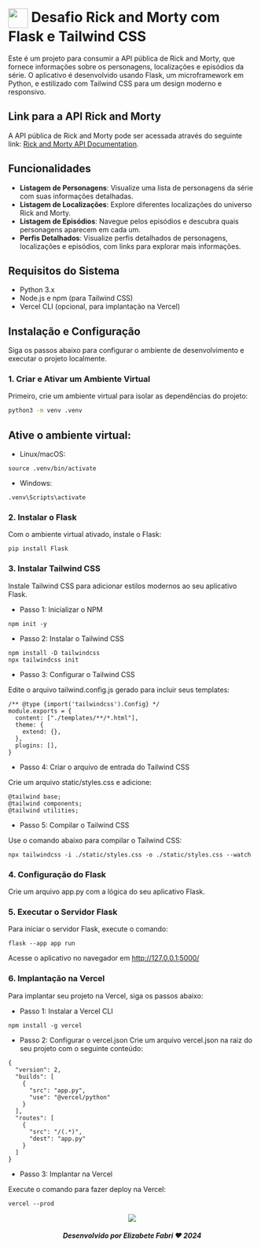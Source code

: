 <h1>
    <a href="challengerickymorty.vercel.app" target="_blank">
     <img align="center" width="40px" src="./static/favicon.ico"></a>
    <span>Desafio Rick and Morty com Flask e Tailwind CSS</span>
</h1>


Este é um projeto para consumir a API pública de Rick and Morty, que fornece informações sobre os personagens, localizações e episódios da série. O aplicativo é desenvolvido usando Flask, um microframework em Python, e estilizado com Tailwind CSS para um design moderno e responsivo.

## Link para a API Rick and Morty

A API pública de Rick and Morty pode ser acessada através do seguinte link: [Rick and Morty API Documentation](https://rickandmortyapi.com/documentation/#rest).

## Funcionalidades

- **Listagem de Personagens**: Visualize uma lista de personagens da série com suas informações detalhadas.
- **Listagem de Localizações**: Explore diferentes localizações do universo Rick and Morty.
- **Listagem de Episódios**: Navegue pelos episódios e descubra quais personagens aparecem em cada um.
- **Perfis Detalhados**: Visualize perfis detalhados de personagens, localizações e episódios, com links para explorar mais informações.

## Requisitos do Sistema

- Python 3.x
- Node.js e npm (para Tailwind CSS)
- Vercel CLI (opcional, para implantação na Vercel)

## Instalação e Configuração

Siga os passos abaixo para configurar o ambiente de desenvolvimento e executar o projeto localmente.

### 1. Criar e Ativar um Ambiente Virtual

Primeiro, crie um ambiente virtual para isolar as dependências do projeto:

```bash
python3 -m venv .venv
```

## Ative o ambiente virtual:

- Linux/macOS:
```
source .venv/bin/activate
```
- Windows:
```
.venv\Scripts\activate
```
### 2. Instalar o Flask
Com o ambiente virtual ativado, instale o Flask:
```
pip install Flask
```
### 3. Instalar Tailwind CSS
Instale Tailwind CSS para adicionar estilos modernos ao seu aplicativo Flask.
- Passo 1: Inicializar o NPM
```
npm init -y
```
- Passo 2: Instalar o Tailwind CSS
```
npm install -D tailwindcss
npx tailwindcss init
```
- Passo 3: Configurar o Tailwind CSS

Edite o arquivo tailwind.config.js gerado para incluir seus templates:
```
/** @type {import('tailwindcss').Config} */
module.exports = {
  content: ["./templates/**/*.html"],
  theme: {
    extend: {},
  },
  plugins: [],
}
```
- Passo 4: Criar o arquivo de entrada do Tailwind CSS

Crie um arquivo static/styles.css e adicione:
```
@tailwind base;
@tailwind components;
@tailwind utilities;
```
- Passo 5: Compilar o Tailwind CSS

Use o comando abaixo para compilar o Tailwind CSS:
```
npx tailwindcss -i ./static/styles.css -o ./static/styles.css --watch
```

### 4. Configuração do Flask
Crie um arquivo app.py com a lógica do seu aplicativo Flask.

### 5. Executar o Servidor Flask
Para iniciar o servidor Flask, execute o comando:
```
flask --app app run
```
Acesse o aplicativo no navegador em http://127.0.0.1:5000/

### 6. Implantação na Vercel
Para implantar seu projeto na Vercel, siga os passos abaixo:

- Passo 1: Instalar a Vercel CLI
```
npm install -g vercel
```
- Passo 2: Configurar o vercel.json
Crie um arquivo vercel.json na raiz do seu projeto com o seguinte conteúdo:
```
{
  "version": 2,
  "builds": [
    {
      "src": "app.py",
      "use": "@vercel/python"
    }
  ],
  "routes": [
    {
      "src": "/(.*)",
      "dest": "app.py"
    }
  ]
}
```
- Passo 3: Implantar na Vercel

Execute o comando para fazer deploy na Vercel:
```
vercel --prod
```

<div align="center">

<img src="https://user-images.githubusercontent.com/73097560/115834477-dbab4500-a447-11eb-908a-139a6edaec5c.gif"><br>

##### Desenvolvido por <span>Elizabete Fabri</span> ❤️ 2024

</div>